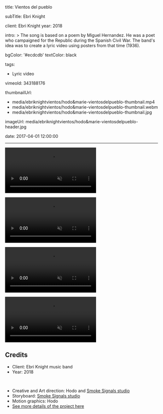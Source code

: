 title: Vientos del pueblo

subTitle: Ebri Knight

client: Ebri Knight
year: 2018

intro: >
  The song is based on a poem by Miguel Hernandez. He was a poet who campaigned for the Republic during the Spanish Civil War. The band's idea was to create a lyric video using posters from that time (1936).

bgColor: '#ecdcdb'
textColor: black

tags:
  - Lyric video

vimeoId: 343188176

thumbnailUrl:
  - media/ebriknightvientos/hodo&marie-vientosdelpueblo-thumbnail.mp4
  - media/ebriknightvientos/hodo&marie-vientosdelpueblo-thumbnail.webm
  - media/ebriknightvientos/hodo&marie-vientosdelpueblo-thumbnail.jpg

imageUrl: media/ebriknightvientos/hodo&marie-vientosdelpueblo-header.jpg

date: 2017-04-01 12:00:00



---

<!-- This is a 2x VIDEO gallery -->
<!-- Always add a linebreak between images -->
<!-- It needs two images between paragraph tags -->
<div class="gallery gallery-video gallery-2">

<p>
	<video playsinline="playsinline" muted>
			<source src="/media/ebriknightvientos/hodo&marie-vientosdelpueblo-1.mp4" type="video/mp4">
			<source src="/media/ebriknightvientos/hodo&marie-vientosdelpueblo-1.webm" type="video/webm">
	</video>
</p>

<p>
	<video playsinline="playsinline" muted>
			<source src="/media/ebriknightvientos/hodo&marie-vientosdelpueblo-2.mp4" type="video/mp4">
			<source src="/media/ebriknightvientos/hodo&marie-vientosdelpueblo-2.webm" type="video/webm">
	</video>
</p>


</div>


<!-- This is a 2x VIDEO gallery -->
<!-- Always add a linebreak between images -->
<!-- It needs two images between paragraph tags -->
<div class="gallery gallery-video gallery-2">

<p>
	<video playsinline="playsinline" muted>
			<source src="/media/ebriknightvientos/hodo&marie-vientosdelpueblo-3.mp4" type="video/mp4">
			<source src="/media/ebriknightvientos/hodo&marie-vientosdelpueblo-3.webm" type="video/webm">
	</video>
</p>

<p>
	<video playsinline="playsinline" muted>
			<source src="/media/ebriknightvientos/hodo&marie-vientosdelpueblo-4.mp4" type="video/mp4">
			<source src="/media/ebriknightvientos/hodo&marie-vientosdelpueblo-4.webm" type="video/webm">
	</video>
</p>


</div>




<!-- Sample credits secion -->

## Credits

* Client: Ebri Knight music band
* Year: 2018  
  
<br>

* Creative and Art direction: Hodo and <a href="http://www.smokesignalsstudio.com" target="_blank">Smoke Signals studio</a>
* Storyboard: <a href="http://www.smokesignalsstudio.com" target="_blank">Smoke Signals studio</a>
* Motion graphics: Hodo
* <a href="https://www.behance.net/gallery/61362853/Vientos-del-Pueblo-Ebri-Knight-Lyric-Video" target="_blank">See more details of the project here</a>